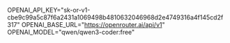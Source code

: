 OPENAI_API_KEY="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"
OPENAI_BASE_URL="https://openrouter.ai/api/v1"
OPENAI_MODEL="qwen/qwen3-coder:free"
